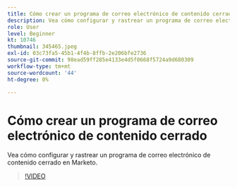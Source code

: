 ```yaml
---
title: Cómo crear un programa de correo electrónico de contenido cerrado
description: Vea cómo configurar y rastrear un programa de correo electrónico de contenido cerrado en Marketo.
role: User
level: Beginner
kt: 10746
thumbnail: 345465.jpeg
exl-id: 03c73fa5-45b1-4f4b-8ffb-2e206bfe2736
source-git-commit: 98ead59ff285e4133e4d5f0668f5724a9d680309
workflow-type: tm+mt
source-wordcount: '44'
ht-degree: 0%

---
```


# Cómo crear un programa de correo electrónico de contenido cerrado

Vea cómo configurar y rastrear un programa de correo electrónico de contenido cerrado en Marketo.

>[!VIDEO](https://video.tv.adobe.com/v/345465/?quality=12&learn=on)
